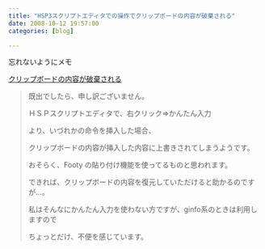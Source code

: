 ```yaml
---
title: "HSP3スクリプトエディタでの操作でクリップボードの内容が破棄される"
date: 2008-10-12 19:57:00
categories: [blog]

---
```


忘れないようにメモ

[クリップボードの内容が破棄される][1]

 [1]: http://hsp.tv/play/pforum.php?mode=all&num=20057

> 既出でしたら、申し訳ございません。
> 
> ＨＳＰスクリプトエディタで、右クリック⇒かんたん入力
> 
> より、いづれかの命令を挿入した場合、
> 
> クリップボードの内容が挿入した内容に上書きされてしまうようです。
> 
> おそらく、Footy の貼り付け機能を使ってるものと思われます。
> 
> できれば、クリップボードの内容を復元していただけると助かるのですが…。
> 
> 私はそんなにかんたん入力を使わない方ですが、ginfo系のときは利用しますので
> 
> ちょっとだけ、不便を感じています。